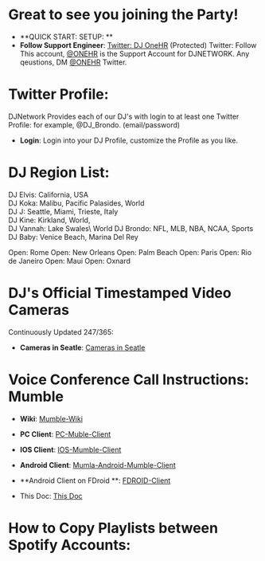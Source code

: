# Great to see you joining the Party!  
* **QUICK START: SETUP: ** 
* **Follow Support Engineer**: [Twitter: DJ OneHR](https://twitter.com/djonehr) (Protected) Twitter: Follow This account, [@ONEHR](https://twitter.com/djonehr) is the Support Account for DJNETWORK.  Any qeustions, DM [@ONEHR](https://twitter.com/djonehr) Twitter.

# Twitter Profile:
DJNetwork Provides each of our DJ's with login to at least one Twitter Profile: for example, @DJ_Brondo. (email/password)
* **Login**: Login into your DJ Profile, customize the Profile as you like.

# DJ Region List:
DJ Elvis: California, USA\
DJ Koka: Malibu, Pacific Palasides, World\
DJ J: Seattle, Miami, Trieste, Italy\
DJ Kine: Kirkland, World,\
DJ Vannah: Lake Swales\ World
DJ Brondo: NFL, MLB, NBA, NCAA, Sports\
DJ Baby: Venice Beach, Marina Del Rey

Open: Rome
Open: New Orleans
Open: Palm Beach
Open: Paris
Open: Rio de Janeiro
Open: Maui
Open: Oxnard

# DJ's Official Timestamped Video Cameras
Continuously Updated 247/365:
* **Cameras in Seatle**: [Cameras in Seatle](https://github.com/StateDocuments/Washington) 

# Voice Conference Call Instructions: Mumble

* **Wiki**: [Mumble-Wiki](https://en.wikipedia.org/wiki/Mumble_(software))
* **PC Client**: [PC-Muble-Client](https://www.mumble.com/mumble-download.php)   
* **IOS Client**: [IOS-Mumble-Client](https://apps.apple.com/us/app/mumble/id443472808?ls=1)
* **Android Client**: [Mumla-Android-Mumble-Client](https://play.google.com/store/apps/details?id=se.lublin.mumla)
* **Android Client on FDroid **: [FDROID-Client](https://f-droid.org/en/packages/se.lublin.mumla/)

* This Doc:  [This Doc](https://github.com/DJNETWORK/public/blob/master/README.md)


# How to Copy Playlists between Spotify Accounts:

